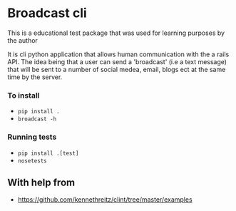 # Broadcast cli
This is a educational test package that was used for learning purposes by the author
 
It is cli python application that allows human communication with the a rails API.
The idea being that a user can send a 'broadcast' (i.e a text message) that will 
be sent to a number of social medea, email, blogs ect at the same time by the server.

### To install
- `pip install .`
- `broadcast -h`

### Running tests
- `pip install .[test]`
- `nosetests`

## With help from 
- https://github.com/kennethreitz/clint/tree/master/examples